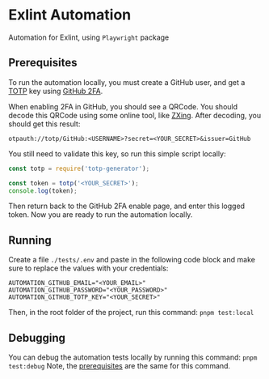 # Exlint Automation

Automation for Exlint, using `Playwright` package

## Prerequisites

To run the automation locally, you must create a GitHub user, and get a [TOTP](https://en.wikipedia.org/wiki/Time-based_one-time_password) key using [GitHub 2FA](https://docs.github.com/en/authentication/securing-your-account-with-two-factor-authentication-2fa/configuring-two-factor-authentication).

When enabling 2FA in GitHub, you should see a QRCode. You should decode this QRCode using some online tool, like [ZXing](https://zxing.org/w/decode.jspx). After decoding, you should get this result:

`otpauth://totp/GitHub:<USERNAME>?secret=<YOUR_SECRET>&issuer=GitHub`

You still need to validate this key, so run this simple script locally:

```js
const totp = require('totp-generator');

const token = totp('<YOUR_SECRET>');
console.log(token);
```

Then return back to the GitHub 2FA enable page, and enter this logged token. Now you are ready to run the automation locally.

## Running

Create a file `./tests/.env` and paste in the following code block and make sure to replace the values with your credentials:

```
AUTOMATION_GITHUB_EMAIL="<YOUR_EMAIL>"
AUTOMATION_GITHUB_PASSWORD="<YOUR_PASSWORD>"
AUTOMATION_GITHUB_TOTP_KEY="<YOUR_SECRET>"
```

Then, in the root folder of the project, run this command: `pnpm test:local`

## Debugging

You can debug the automation tests locally by running this command: `pnpm test:debug`
Note, the [prerequisites](#prerequisites) are the same for this command.
